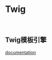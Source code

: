 # Twig

<br>  

## Twig模板引擎

<a href='http://twig.sensiolabs.org/documentation' target='_blank'>documentation</a>